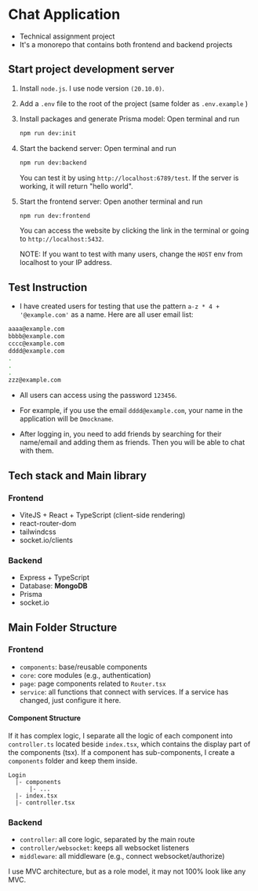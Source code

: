 # Chat Application

- Technical assignment project
- It's a monorepo that contains both frontend and backend projects

## Start project development server

1. Install `node.js`. I use node version `(20.10.0)`.

2. Add a `.env` file to the root of the project (same folder as `.env.example` )

3. Install packages and generate Prisma model: Open terminal and run

   ```bash
   npm run dev:init
   ```

4. Start the backend server: Open terminal and run

   ```bash
   npm run dev:backend
   ```

   You can test it by using `http://localhost:6789/test`. If the server is working, it will return "hello world".

5. Start the frontend server: Open another terminal and run

   ```bash
   npm run dev:frontend
   ```

   You can access the website by clicking the link in the terminal or going to `http://localhost:5432`.

   NOTE: If you want to test with many users, change the `HOST` env from localhost to your IP address.

## Test Instruction

- I have created users for testing that use the pattern `a-z * 4 + '@example.com'` as a name. Here are all user email list:

```bash
aaaa@example.com
bbbb@example.com
cccc@example.com
dddd@example.com
.
.
.
zzz@example.com
```

- All users can access using the password `123456`.

- For example, if you use the email `dddd@example.com`, your name in the application will be `Dmockname`.

- After logging in, you need to add friends by searching for their name/email and adding them as friends. Then you will be able to chat with them.

## Tech stack and Main library

### Frontend

- ViteJS + React + TypeScript (client-side rendering)
- react-router-dom
- tailwindcss
- socket.io/clients

### Backend

- Express + TypeScript
- Database: **MongoDB**
- Prisma
- socket.io

## Main Folder Structure

### Frontend

- `components`: base/reusable components
- `core`: core modules (e.g., authentication)
- `page`: page components related to `Router.tsx`
- `service`: all functions that connect with services. If a service has changed, just configure it here.

#### Component Structure

If it has complex logic, I separate all the logic of each component into `controller.ts` located beside `index.tsx`, which contains the display part of the components (tsx). If a component has sub-components, I create a `components` folder and keep them inside.

```plaintext
Login
  |- components
      |- ...
  |- index.tsx
  |- controller.tsx
```

### Backend

- `controller`: all core logic, separated by the main route
- `controller/websocket`: keeps all websocket listeners
- `middleware`: all middleware (e.g., connect websocket/authorize)

I use MVC architecture, but as a role model, it may not 100% look like any MVC.
